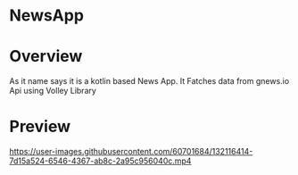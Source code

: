 # NewsApp

# Overview
As it name says it is a kotlin based News App. It Fatches data from gnews.io Api using Volley Library

# Preview

https://user-images.githubusercontent.com/60701684/132116414-7d15a524-6546-4367-ab8c-2a95c956040c.mp4
